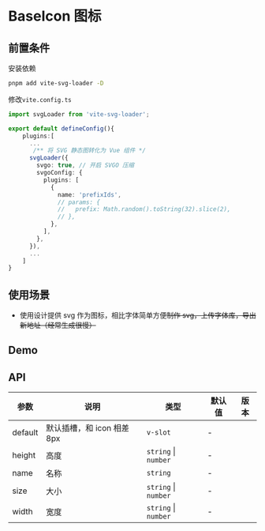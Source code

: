 # BaseIcon 图标

## 前置条件

安装依赖

```sh
pnpm add vite-svg-loader -D
```

修改`vite.config.ts`

```ts
import svgLoader from 'vite-svg-loader';

export default defineConfig(){
    plugins:[
      ...
       /** 将 SVG 静态图转化为 Vue 组件 */
      svgLoader({
        svgo: true, // 开启 SVGO 压缩
        svgoConfig: {
          plugins: [
            {
              name: 'prefixIds',
              // params: {
              //   prefix: Math.random().toString(32).slice(2),
              // },
            },
          ],
        },
      }),
      ...
    ]
}
```

## 使用场景

- 使用设计提供 svg 作为图标，相比字体简单方便~~制作 svg，上传字体库，导出新地址（经常生成很慢）~~

## Demo

<preview path="./base-icon-demo.vue" title="基本使用"></preview>

## API

| 参数    | 说明                       | 类型                 | 默认值 | 版本 |
| ------- | -------------------------- | -------------------- | ------ | ---- |
| default | 默认插槽，和 icon 相差 8px | `v-slot`                   | \-     |      |
| height  | 高度                       | `string` \| `number` | \-     |      |
| name    | 名称                       | `string`             | \-     |      |
| size    | 大小                       | `string` \| `number` | \-     |      |
| width   | 宽度                       | `string` \| `number` | \-     |      |

